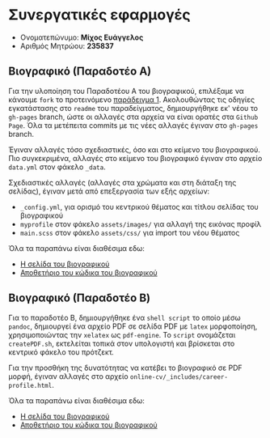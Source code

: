 # Συνεργατικές εφαρμογές

*  Ονοματεπώνυμο: **Μίχος Ευάγγελος**
*  Αριθμός Μητρώου: **235837**


## Βιογραφικό (Παραδοτέο Α)
Για την υλοποίηση του Παραδοτέου Α του βιογραφικού, επιλέξαμε να κάνουμε `fork` το προτεινόμενο [παράδειγμα 1](https://github.com/sharu725/online-cv). Ακολουθώντας τις οδηγίες εγκατάστασης στο `readme` του παραδείγματος, δημιουργήθηκε εκ' νέου το `gh-pages` branch, ώστε οι αλλαγές στα αρχεία να είναι ορατές στα `Github Page`. Όλα τα μετέπειτα commits με τις νέες αλλαγές έγιναν στο `gh-pages` branch.

Έγιναν αλλαγές τόσο σχεδιαστικές, όσο και στο κείμενο του βιογραφικού. Πιο συγκεκριμένα, αλλαγές στο κείμενο του βιογραφικό έγιναν στο αρχείο `data.yml` στον φάκελο `_data`. 

Σχεδιαστικές αλλαγές (αλλαγές στα χρώματα και στη διάταξη της σελίδας), έγιναν μετά από επεξεργασία των εξής αρχείων:
* `_config.yml`, για ορισμό του κεντρικού θέματος και τίτλου σελίδας του βιογραφικού
* `myprofile` στον φάκελο `assets/images/` για αλλαγή της εικόνας προφίλ
* `main.scss` στον φάκελο `assets/css/` για import του νέου θέματος

Όλα τα παραπάνω είναι διαθέσιμα εδω:
*  [Η σελίδα του βιογραφικού](https://vagg777.github.io/online-cv/)
*  [Αποθετήριο του κώδικα του βιογραφικού](https://github.com/vagg777/online-cv)

## Βιογραφικό (Παραδοτέο B)
Για το παραδοτέο Β, δημιουργήθηκε ένα `shell script` το οποίο μέσω `pandoc`, δημιουργεί ένα αρχείο PDF σε σελίδα PDF με `latex` μορφοποίηση, χρησιμοποιώντας την `xelatex` ως `pdf-engine`. Το `script` ονομάζεται `createPDF.sh`, εκτελείται τοπικά στον υπολογιστή και βρίσκεται στο κεντρικό φάκελο του πρότζεκτ.

Για την προσθήκη της δυνατότητας να κατέβει το βιογραφικό σε PDF μορφή, έγιναν αλλαγές στο αρχείο `online-cv/_includes/career-profile.html`.

Όλα τα παραπάνω είναι διαθέσιμα εδω:
*  [Η σελίδα του βιογραφικού](https://vagg777.github.io/online-cv/)
*  [Αποθετήριο του κώδικα του βιογραφικού](https://github.com/vagg777/online-cv)
